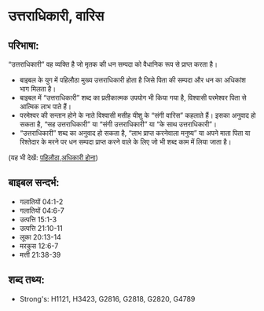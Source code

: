 # उत्तराधिकारी, वारिस #

## परिभाषा: ##

“उत्तराधिकारी” वह व्यक्ति है जो मृतक की धन सम्पदा को वैधानिक रूप से प्राप्त करता है।

* बाइबल के युग में पहिलौठा मुख्य उत्तराधिकारी होता है जिसे पिता की सम्पदा और धन का अधिकांश भाग मिलता है।
* बाइबल में “उत्तराधिकारी” शब्द का प्रतीकात्मक उपयोग भी किया गया है, विश्वासी परमेश्वर पिता से आत्मिक लाभ पाते हैं।
* परमेश्वर की सन्तान होने के नाते विश्वासी मसीह यीशु के “संगी वारिस” कहलाते हैं। इसका अनुवाद हो सकता है, “सह उत्तराधिकारी” या “संगी उत्तराधिकारी” या “के साथ उत्तराधिकारी”।
* “उत्तराधिकारी” शब्द का अनुवाद हो सकता है, “लाभ प्राप्त करनेवाला मनुष्य” या अपने माता पिता या रिश्तेदार के मरने पर धन सम्पदा प्राप्त करने वाले के लिए जो भी शब्द काम में लिया जाता है।
 
(यह भी देखें: [पहिलौठा](../firstborn.md),[अधिकारी होना](../inherit.md))

## बाइबल सन्दर्भ: ##

* गलातियों 04:1-2
* गलातियों 04:6-7
* उत्पत्ति 15:1-3
* उत्पत्ति 21:10-11
* लूका 20:13-14
* मरकुस 12:6-7
* मत्ती 21:38-39

## शब्द तथ्य: ##

* Strong's: H1121, H3423, G2816, G2818, G2820, G4789

